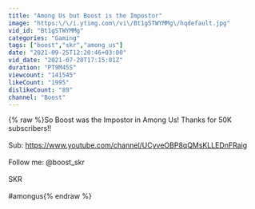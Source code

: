 ```yaml
---
title: "Among Us but Boost is the Impostor"
image: "https:\/\/i.ytimg.com\/vi\/Bt1gSTWYMMg\/hqdefault.jpg"
vid_id: "Bt1gSTWYMMg"
categories: "Gaming"
tags: ["boost","skr","among us"]
date: "2021-09-25T12:20:46+03:00"
vid_date: "2021-07-20T17:15:01Z"
duration: "PT9M45S"
viewcount: "141545"
likeCount: "1995"
dislikeCount: "89"
channel: "Boost"
---
```

{% raw %}So Boost was the Impostor in Among Us! Thanks for 50K subscribers!!<br /><br />Sub: <a rel="nofollow" target="blank" href="https://www.youtube.com/channel/UCyveOBP8qQMsKLLEDnFRaig">https://www.youtube.com/channel/UCyveOBP8qQMsKLLEDnFRaig</a><br /><br />Follow me: @boost_skr<br /><br />SKR<br /><br />#amongus{% endraw %}
